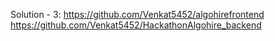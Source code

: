 Solution - 3:
https://github.com/Venkat5452/algohirefrontend
https://github.com/Venkat5452/HackathonAlgohire_backend
